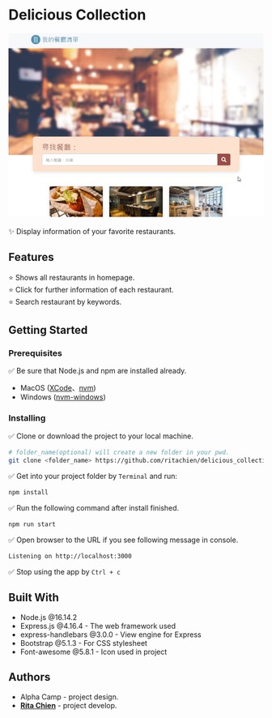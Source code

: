 # Delicious Collection
![demo.gif](https://github.com/ritachien/delicious_collection/blob/main/Demo.gif?raw=true)  
<br>
:sparkles: Display information of your favorite restaurants.  

## Features  
:star: Shows all restaurants in homepage.  
:star: Click for further information of each restaurant.  
:star: Search restaurant by keywords.



## Getting Started
### Prerequisites
:white_check_mark: Be sure that Node.js and npm are installed already.  
- MacOS ([XCode](https://developer.apple.com/xcode/)、[nvm](https://github.com/nvm-sh/nvm))
- Windows ([nvm-windows](https://github.com/coreybutler/nvm-windows/releases))

### Installing

:white_check_mark: Clone or download the project to your local machine.  
```bash
# folder_name(optional) will create a new folder in your pwd.
git clone <folder_name> https://github.com/ritachien/delicious_collection.git
```
:white_check_mark: Get into your project folder by `Terminal` and run:  
```bash
npm install
```
:white_check_mark: Run the following command after install finished.  
```bash
npm run start
```
:white_check_mark: Open browser to the URL if you see following message in console.  
```bash
Listening on http://localhost:3000
```
:white_check_mark: Stop using the app by `Ctrl + c`  

## Built With
* Node.js @16.14.2
* Express.js @4.16.4 - The web framework used
* express-handlebars @3.0.0 - View engine for Express
* Bootstrap @5.1.3 - For CSS stylesheet
* Font-awesome @5.8.1 - Icon used in project

## Authors
* Alpha Camp - project design.  
* [**Rita Chien**](https://github.com/ritachien) - project develop.  
